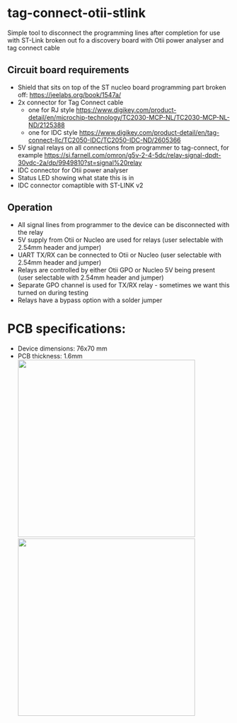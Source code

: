 # tag-connect-otii-stlink
Simple tool to disconnect the programming lines after completion for use with ST-Link broken out fo a discovery board with Otii power analyser and tag connect cable

## Circuit board requirements
 * Shield that sits on top of the ST nucleo board programming part broken off: https://jeelabs.org/book/1547a/
 * 2x connector for Tag Connect cable
   * one for RJ style https://www.digikey.com/product-detail/en/microchip-technology/TC2030-MCP-NL/TC2030-MCP-NL-ND/2125388
   * one for IDC style https://www.digikey.com/product-detail/en/tag-connect-llc/TC2050-IDC/TC2050-IDC-ND/2605366
 * 5V signal relays on all connections from programmer to tag-connect, for example https://si.farnell.com/omron/g5v-2-4-5dc/relay-signal-dpdt-30vdc-2a/dp/9949810?st=signal%20relay
 * IDC connector for Otii power analyser
 * Status LED showing what state this is in
 * IDC connector comaptible with ST-LINK v2
 
## Operation
 * All signal lines from programmer to the device can be disconnected with the relay
 * 5V supply from Otii or Nucleo are used for relays (user selectable with 2.54mm header and jumper)
 * UART TX/RX can be connected to Otii or Nucleo (user selectable with 2.54mm header and jumper)
 * Relays are controlled by either Otii GPO or Nucleo 5V being present (user selectable with 2.54mm header and jumper)
 * Separate GPO channel is used for TX/RX relay - sometimes we want this turned on during testing
 * Relays have a bypass option with a solder jumper

# PCB specifications:
 * Device dimensions: 76x70 mm  
 * PCB thickness: 1.6mm
<img src="https://github.com/sakalaka8/tag-connect-otii-stlink/blob/master/4_DOC/pcb_top.png" height="400">	<img src="https://github.com/sakalaka8/tag-connect-otii-stlink/blob/master/4_DOC/pcb_angle.png" height="400">
